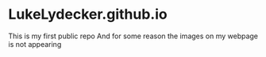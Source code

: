 # LukeLydecker.github.io
This is my first public repo
And for some reason the images on my webpage is not appearing
